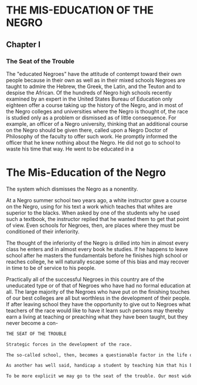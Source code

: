 # THE MIS-EDUCATION OF THE NEGRO

## Chapter I
### The Seat of the Trouble

The "educated Negroes" have the attitude of contempt toward their own people because in their own as well as in their mixed schools Negroes are taught to admire the Hebrew, the Greek, the Latin, and the Teuton and to despise the African. Of the hundreds of Negro high schools recently examined by an expert in the United States Bureau of Education only eighteen offer a course taking up the history of the Negro, and in most of the Negro colleges and universities where the Negro is thought of, the race is studied only as a problem or dismissed as of little consequence. For example, an officer of a Negro university, thinking that an additional course on the Negro should be given there, called upon a Negro Doctor of Philosophy of the faculty to offer such work. He promptly informed the officer that he knew nothing about the Negro. He did not go to school to waste his time that way. He went to be educated in a

# The Mis-Education of the Negro

The system which dismisses the Negro as a nonentity.

At a Negro summer school two years ago, a white instructor gave a course on the Negro, using for his text a work which teaches that whites are superior to the blacks. When asked by one of the students why he used such a textbook, the instructor replied that he wanted them to get that point of view. Even schools for Negroes, then, are places where they must be conditioned of their inferiority.

The thought of the inferiority of the Negro is drilled into him in almost every class he enters and in almost every book he studies. If he happens to leave school after he masters the fundamentals before he finishes high school or reaches college, he will naturally escape some of this bias and may recover in time to be of service to his people.

Practically all of the successful Negroes in this country are of the uneducated type or of that of Negroes who have had no formal education at all. The large majority of the Negroes who have put on the finishing touches of our best colleges are all but worthless in the development of their people. If after leaving school they have the opportunity to give out to Negroes what teachers of the race would like to have it learn such persons may thereby earn a living at teaching or preaching what they have been taught, but they never become a con-

```markdown
THE SEAT OF THE TROUBLE

Strategic forces in the development of the race.

The so-called school, then, becomes a questionable factor in the life of this despised people.

As another has well said, handicap a student by teaching him that his black face is a curse and that his struggle to change his condition is hopeless is the worst sort of lynching. It kills one's aspirations and dooms him to vagabondage and crime. It is strange, then, that the friends of truth and the promoters of freedom have not risen up against the present propaganda in the schools and crushed it. This crusade is much more important than the anti-lynching movement, because there would be no lynching if it did not start in the schoolroom. Why not exploit, enslave, or exterminate a class that everybody is taught to regard as inferior?

To be more explicit we may go to the seat of the trouble. Our most widely known scholars have been trained in universities outside of the South. Northern and Western institutions, however, have had no time to deal with matters which concern the Negro especially. They must direct their attention to the problems of the majority of their constituents, and too often they have stimulated their prejudices by referring to the Negro as an object of consideration. Most of what these universities have offered as language, mathematics, and science may have served a good purpose, but much of what they have taught as economics, history, literature, re-
```